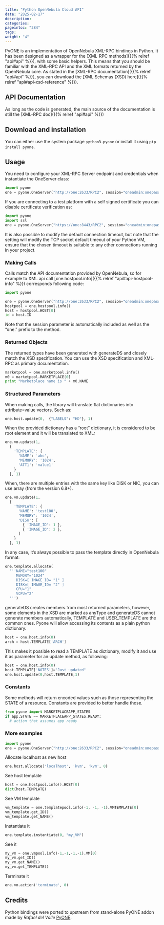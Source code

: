 ```yaml
---
title: "Python OpenNebula Cloud API"
date: "2025-02-17"
description:
categories:
pageintoc: "284"
tags:
weight: "4"
---
```


<a id="python"></a>

<!--# PyONE: OpenNebula Python Bindings -->

PyONE is an implementation of OpenNebula XML-RPC bindings in Python. It has been designed as a wrapper for the [XML-RPC methods]({{% relref "api#api" %}}), with some basic helpers. This means that you should be familiar with the XML-RPC API and the XML formats returned by the OpenNebula core. As stated in the [XML-RPC documentation]({{% relref "api#api" %}}), you can download the [XML Schemas (XSD) here]({{% relref "api#api-xsd-reference" %}}).

## API Documentation

As long as the code is generated, the main source of the documentation is still the [XML-RPC doc]({{% relref "api#api" %}})

## Download and installation

You can either use the system package `python3-pyone` or install it using `pip install pyone`.

## Usage

You need to configure your XML-RPC Server endpoint and credentials when instantiate the OneServer class:

```python
import pyone
one = pyone.OneServer("http://one:2633/RPC2", session="oneadmin:onepass")
```

If you are connecting to a test platform with a self signed certificate you can disable
certificate verification as:

```python
import pyone
import ssl
one = pyone.OneServer("https://one:8443/RPC2", session="oneadmin:onepass", https_verify=False)
```

It is also possible to modify the default connection timeout, but note that the setting will modify the TCP socket default timeout of your Python VM, ensure that the chosen timeout is suitable to any other connections running in your project.

### Making Calls

Calls match the API documentation provided by OpenNebula, so for example to XML api call [one.hostpool.info]({{% relref "api#api-hostpool-info" %}}) corresponds following code:

```python
import pyone

one = pyone.OneServer("http://one:2633/RPC2", session="oneadmin:onepass" )
hostpool = one.hostpool.info()
host = hostpool.HOST[0]
id = host.ID
```

Note that the session parameter is automatically included as well as the “one.” prefix to the method.

### Returned Objects

The returned types have been generated with generateDS and closely match the XSD specification.  You can use the XSD specification and  XML-RPC as primary documentation.

```python
marketpool = one.marketpool.info()
m0 = marketpool.MARKETPLACE[0]
print "Marketplace name is " + m0.NAME
```

### Structured Parameters

When making calls, the library will translate flat dictionaries into attribute=value vectors. Such as:

```python
one.host.update(0,  {"LABELS": "HD"}, 1)
```

When the provided dictionary has a “root” dictionary, it is considered to be root
element and it will be translated to XML:

```python
one.vm.update(1,
  {
    'TEMPLATE': {
      'NAME': 'abc',
      'MEMORY': '1024',
      'ATT1': 'value1'
    }
  }, 1)
```

When, there are multiple entries with the same key like DISK or NIC, you can use array (from the version 6.8+).

```python
one.vm.update(1,
  {
    'TEMPLATE': {
      'NAME': 'test100',
      'MEMORY': '1024',
      'DISK': [
        { 'IMAGE_ID': 1 },
        { 'IMAGE_ID': 2 },
      ]
    }
  }, 1)
```

In any case, it’s always possible to pass the template directly in OpenNebula format:

```python
one.template.allocate(
  '''NAME="test100"
     MEMORY="1024"
     DISK=[ IMAGE_ID= "1" ]
     DISK=[ IMAGE_ID= "2" ]
     CPU="1"
     VCPU="2"
  ''')
```

generateDS creates members from most returned parameters, however, some elements in the XSD are marked as anyType and generateDS cannot generate members automatically, TEMPLATE and USER_TEMPLATE are the common ones. Pyone will allow accessing its contents as a plain python dictionary.

```python
host = one.host.info(0)
arch = host.TEMPLATE['ARCH']
```

This makes it possible to read a TEMPLATE as dictionary, modify it and use it as parameter for an update method, as following:

```python
host = one.host.info(0)
host.TEMPLATE['NOTES']="Just updated"
one.host.update(0,host.TEMPLATE,1)
```

### Constants

Some methods will return encoded values such as those representing the STATE of a resource. Constants are provided to better handle those.

```python
from pyone import MARKETPLACEAPP_STATES
if app.STATE == MARKETPLACEAPP_STATES.READY:
  # action that assumes app ready
```

### More examples

```python
import pyone
one = pyone.OneServer("http://one:2633/RPC2", session="oneadmin:onepass" )
```

Allocate localhost as new host

```python
one.host.allocate('localhost', 'kvm', 'kvm', 0)
```

See host template

```python
host = one.hostpool.info().HOST[0]
dict(host.TEMPLATE)
```

See VM template

```python
vm_template = one.templatepool.info(-1, -1, -1).VMTEMPLATE[0]
vm_template.get_ID()
vm_template.get_NAME()
```

Instantiate it

```python
one.template.instantiate(0, "my_VM")
```

See it

```python
my_vm = one.vmpool.info(-1,-1,-1,-1).VM[0]
my_vm.get_ID()
my_vm.get_NAME()
my_vm.get_TEMPLATE()
```

Terminate it

```python
one.vm.action('terminate', 0)
```

## Credits

Python bindings were ported to upstream from stand-alone PyONE addon made by *Rafael del Valle* [PyONE](https://pypi.org/project/pyone/1.0.5/).
